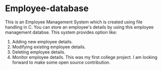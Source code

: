 # Employee-database
This is an Employee Management System which is created using file handling in C. You can store an employee's details by using this employee management databse.
This system provides option like:
  1. Adding new employee details.
  2. Modifying existing employee details.
  3. Deleting employee details.
  4. Monitor employee details.
This was my first college project. I am looking forward to make some open source contribution.
